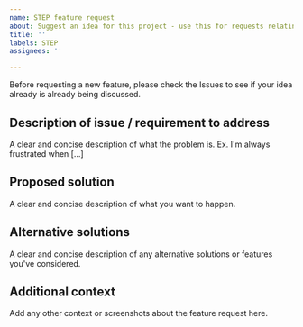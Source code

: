 ```yaml
---
name: STEP feature request
about: Suggest an idea for this project - use this for requests relating to STEP design
title: ''
labels: STEP
assignees: ''

---
```


Before requesting a new feature, please check the Issues to see if your idea already is already being discussed.

## Description of issue / requirement to address

A clear and concise description of what the problem is. Ex. I'm always frustrated when [...]

## Proposed solution

A clear and concise description of what you want to happen.

## Alternative solutions

A clear and concise description of any alternative solutions or features you've considered.

## Additional context

Add any other context or screenshots about the feature request here.
